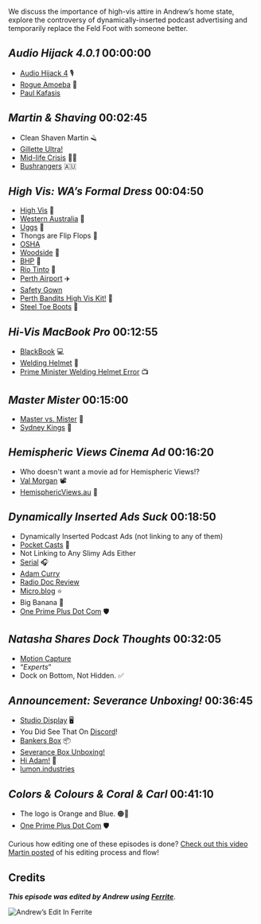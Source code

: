 We discuss the importance of high-vis attire in Andrew’s home state, explore the controversy of dynamically-inserted podcast advertising and temporarily replace the Feld Foot with someone better.

## _Audio Hijack 4.0.1_ 00:00:00

- [Audio Hijack 4](https://www.rogueamoeba.com/audiohijack/) 🎙️
- [Rogue Amoeba](https://www.rogueamoeba.com) 🦠
- [Paul Kafasis](https://onefoottsunami.com/)

## _Martin & Shaving_ 00:02:45

- Clean Shaven Martin 🪒
- [Gillette Ultra!](https://gillette.com/en-us/products/gillette-labs/bugatti-heated-razor-by-gillette)
- [Mid-life Crisis](https://en.wikipedia.org/wiki/Midlife_crisis) 👨‍🦲
- [Bushrangers](https://www.australiangeographic.com.au/topics/history-culture/2014/10/australias-most-notorious-bushrangers/) 🇦🇺

## _High Vis: WA’s Formal Dress_ 00:04:50

- [High Vis](https://www.hivissupply.com) 🦺
- [Western Australia](https://en.wikipedia.org/wiki/Western_Australia) 🦘
- [Uggs](https://www.ugg.com) 👢
- Thongs are Flip Flops 👡
- [OSHA](https://www.osha.gov)
- [Woodside](https://www.itnews.com.au/news/woodsides-orange-shirts-gain-visibility-in-corporate-hq-520185) 🏢
- [BHP](https://www.bhp.com) 🏢
- [Rio Tinto](https://www.riotinto.com) 🏢
- [Perth Airport](https://www.perthairport.com.au) ✈️
- [Safety Gown](http://aaasafetygown.com)
- [Perth Bandits High Vis Kit!](https://www.perthbandits.com/jerseys?pgid=kiijfn8q-afb76e52-388c-4820-b78f-63c5a20e7ad7) 🏀
- [Steel Toe Boots](https://en.wikipedia.org/wiki/Steel-toe_boot) 🥾

## _Hi-Vis MacBook Pro_ 00:12:55

- [BlackBook](https://everymac.com/systems/apple/macbook/specs/macbook_2.0_black.html) 💻️
- [Welding Helmet](https://en.wikipedia.org/wiki/Welding_helmet) 🥽
- [Prime Minister Welding Helmet Error](https://www.news.com.au/finance/work/at-work/prime-minister-scott-morrison-trashed-for-bizarre-welding-error/news-story/18f2fcb7e8a0d2e8f0b505fe99d0546a) 📺️

## _Master Mister_ 00:15:00

- [Master vs. Mister](https://www.grammar.com/master_vs._mister) 🤷
- [Sydney Kings](https://www.sydneykings.com) 🏀

## _Hemispheric Views Cinema Ad_ 00:16:20

- Who doesn't want a movie ad for Hemispheric Views!?
- [Val Morgan](https://motivatemedia.com/brands/cinema/) 📽️
- [HemisphericViews.au](http://HemisphericViews.au) 🦘

## _Dynamically Inserted Ads Suck_ 00:18:50

- Dynamically Inserted Podcast Ads (not linking to any of them)
- [Pocket Casts](https://www.pocketcasts.com) 📱
- Not Linking to Any Slimy Ads Either
- [Serial](https://serialpodcast.org) 🎧️
- [Adam Curry](https://en.wikipedia.org/wiki/Adam_Curry)
- [Radio Doc Review](https://ro.uow.edu.au/rdr/)
- [Micro.blog](https://micro.blog) ⭐️
- Big Banana 🍌
- [One Prime Plus Dot Com](https://oneprimeplus.com) 🛡️

## _Natasha Shares Dock Thoughts_ 00:32:05

- [Motion Capture](https://en.wikipedia.org/wiki/Motion_capture)
- “_Experts_”
- Dock on Bottom, Not Hidden. ✅

## _Announcement: Severance Unboxing!_ 00:36:45

- [Studio Display](https://www.apple.com/studio-display/) 🖥️
- You Did See That On [Discord](https://discord.gg/mzdB2ug)!
- [Bankers Box](https://www.officedepot.com/a/browse/bankers-box-file-boxes/N=5+1123257&cbxRefine=301561/) 📦️
- [Severance Box Unboxing!](https://discord.gg/ZcySH58R?event=956786561385635861)
- [Hi Adam!](https://omg.lol) 👋
- [lumon.industries](https://lumon.industries)

## _Colors & Colours & Coral & Carl_ 00:41:10

- The logo is Orange and Blue. 🟠🔵
- [One Prime Plus Dot Com](https://oneprimeplus.com) 🛡️

Curious how editing one of these episodes is done? [Check out this video Martin posted](https://www.youtube.com/watch?v=eMSRXU3_Cvo) of his editing process and flow!






## Credits

**_This episode was edited by Andrew using_** [**_Ferrite_**](https://www.wooji-juice.com/products/ferrite).

![Andrew’s Edit In Ferrite](https://cdn.hemisphericviews.com/Hemispheric%20Views%20Episode%20053%20Edit.png)
